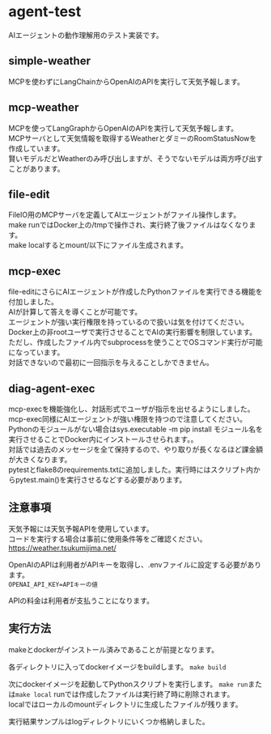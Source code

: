 # agent-test

AIエージェントの動作理解用のテスト実装です。

## simple-weather

MCPを使わずにLangChainからOpenAIのAPIを実行して天気予報します。

## mcp-weather

MCPを使ってLangGraphからOpenAIのAPIを実行して天気予報します。  
MCPサーバとして天気情報を取得するWeatherとダミーのRoomStatusNowを作成しています。  
賢いモデルだとWeatherのみ呼び出しますが、そうでないモデルは両方呼び出すことがあります。

## file-edit

FileIO用のMCPサーバを定義してAIエージェントがファイル操作します。  
make runではDocker上の/tmpで操作され、実行終了後ファイルはなくなります。  
make localするとmount/以下にファイル生成されます。  

## mcp-exec

file-editにさらにAIエージェントが作成したPythonファイルを実行できる機能を付加しました。  
AIが計算して答えを導くことが可能です。  
エージェントが強い実行権限を持っているので扱いは気を付けてください。  
Docker上の非rootユーザで実行させることでAIの実行影響を制限しています。 
ただし、作成したファイル内でsubprocessを使うことでOSコマンド実行が可能になっています。   
対話できないので最初に一回指示を与えることしかできません。  

## diag-agent-exec

mcp-execを機能強化し、対話形式でユーザが指示を出せるようにしました。  
mcp-exec同様にAIエージェントが強い権限を持つので注意してください。  
Pythonのモジュールがない場合はsys.executable -m pip install モジュール名を実行させることでDocker内にインストールさせられます。。  
対話では過去のメッセージを全て保持するので、やり取りが長くなるほど課金額が大きくなります。  
pytestとflake8のrequirements.txtに追加しました。実行時にはスクリプト内からpytest.main()を実行させるなどする必要があります。  

## 注意事項

天気予報には天気予報APIを使用しています。  
コードを実行する場合は事前に使用条件等をご確認ください。  
https://weather.tsukumijima.net/

OpenAIのAPIは利用者がAPIキーを取得し、.envファイルに設定する必要があります。  
`OPENAI_API_KEY=APIキーの値`  

APIの料金は利用者が支払うことになります。


## 実行方法

makeとdockerがインストール済みであることが前提となります。  

各ディレクトリに入ってdockerイメージをbuildします。
`make build`

次にdockerイメージを起動してPythonスクリプトを実行します。
`make run`または`make local`
runでは作成したファイルは実行終了時に削除されます。  
localではローカルのmountディレクトリに生成したファイルが残ります。  

実行結果サンプルはlogディレクトリにいくつか格納しました。

